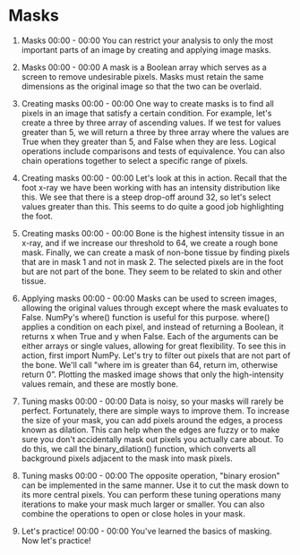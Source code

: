 # Masks

1. Masks
00:00 - 00:00
You can restrict your analysis to only the most important parts of an image by creating and applying image masks.

2. Masks
00:00 - 00:00
A mask is a Boolean array which serves as a screen to remove undesirable pixels. Masks must retain the same dimensions as the original image so that the two can be overlaid.

3. Creating masks
00:00 - 00:00
One way to create masks is to find all pixels in an image that satisfy a certain condition. For example, let's create a three by three array of ascending values. If we test for values greater than 5, we will return a three by three array where the values are True when they greater than 5, and False when they are less. Logical operations include comparisons and tests of equivalence. You can also chain operations together to select a specific range of pixels.

4. Creating masks
00:00 - 00:00
Let's look at this in action. Recall that the foot x-ray we have been working with has an intensity distribution like this. We see that there is a steep drop-off around 32, so let's select values greater than this. This seems to do quite a good job highlighting the foot.

5. Creating masks
00:00 - 00:00
Bone is the highest intensity tissue in an x-ray, and if we increase our threshold to 64, we create a rough bone mask. Finally, we can create a mask of non-bone tissue by finding pixels that are in mask 1 and not in mask 2. The selected pixels are in the foot but are not part of the bone. They seem to be related to skin and other tissue.

6. Applying masks
00:00 - 00:00
Masks can be used to screen images, allowing the original values through except where the mask evaluates to False. NumPy's where() function is useful for this purpose. where() applies a condition on each pixel, and instead of returning a Boolean, it returns x when True and y when False. Each of the arguments can be either arrays or single values, allowing for great flexibility. To see this in action, first import NumPy. Let's try to filter out pixels that are not part of the bone. We'll call "where im is greater than 64, return im, otherwise return 0”. Plotting the masked image shows that only the high-intensity values remain, and these are mostly bone.

7. Tuning masks
00:00 - 00:00
Data is noisy, so your masks will rarely be perfect. Fortunately, there are simple ways to improve them. To increase the size of your mask, you can add pixels around the edges, a process known as dilation. This can help when the edges are fuzzy or to make sure you don't accidentally mask out pixels you actually care about. To do this, we call the binary_dilation() function, which converts all background pixels adjacent to the mask into mask pixels.

8. Tuning masks
00:00 - 00:00
The opposite operation, "binary erosion" can be implemented in the same manner. Use it to cut the mask down to its more central pixels. You can perform these tuning operations many iterations to make your mask much larger or smaller. You can also combine the operations to open or close holes in your mask.

9. Let's practice!
00:00 - 00:00
You've learned the basics of masking. Now let's practice!